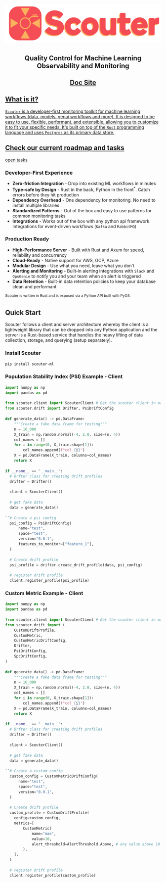 <h1 align="center">
  <br>
  <img src="https://github.com/demml/scouter/blob/main/images/scouter-logo.png?raw=true"  width="1181" alt="scouter logo"/>
  <br>
</h1>

<h2 align="center"><b>Quality Control for Machine Learning Observability and Monitoring</b></h2>


<h2 align="center"><a href="https://demml.github.io/scouter/">Doc Site</h2>

## **What is it?**

`Scouter` is a developer-first monitoring toolkit for machine learning workflows (data, models, genai workflows and more). It is designed to be easy to use, flexible, performant, and extensible, allowing you to customize it to fit your specific needs. It's built on top of the `Rust` programming language and uses `Postgres` as its primary data store.

## Check our current roadmap and tasks

[open tasks](https://docs.google.com/spreadsheets/d/1xU0RqYpFwnaj1cuNhTnd-2W8iQm7lBXw99O0Nh9oh0A/edit?usp=sharing)


### Developer-First Experience
- **Zero-friction Integration** - Drop into existing ML workflows in minutes
- **Type-safe by Design** - Rust in the back, Python in the front<sup>*</sup>. Catch errors before they hit production
- **Dependency Overhead** - One dependency for monitoring. No need to install multiple libraries
- **Standardized Patterns** - Out of the box and easy to use patterns for common monitoring tasks
- **Integrations** - Works out of the box with any python api framework. Integrations for event-driven workflows (`Kafka` and `RabbitMQ`)

### Production Ready
- **High-Performance Server** - Built with Rust and Axum for speed, reliability and concurrency
- **Cloud-Ready** - Native support for AWS, GCP, Azure
- **Modular Design** - Use what you need, leave what you don't
- **Alerting and Monitoring** - Built-in alerting integrations with `Slack` and `OpsGenie` to notify you and your team when an alert is triggered
- **Data Retention** - Built-in data retention policies to keep your database clean and performant
  
<sup>
Scouter is written in Rust and is exposed via a Python API built with PyO3.
</sup>

## Quick Start

Scouter follows a client and server architecture whereby the client is a lightweight library that can be dropped into any Python application and the server is a Rust-based service that handles the heavy lifting of data collection, storage, and querying (setup separately).


### Install Scouter
```bash
pip install scouter-ml
```

### Population Stability Index (PSI) Example - Client

```python
import numpy as np
import pandas as pd

from scouter.client import ScouterClient # Get the scouter client in order to interact with the server
from scouter.drift import Drifter, PsiDriftConfig

def generate_data() -> pd.DataFrame:
    """Create a fake data frame for testing"""
    n = 10_000
    X_train = np.random.normal(-4, 2.0, size=(n, 4))
    col_names = []
    for i in range(0, X_train.shape[1]):
        col_names.append(f"col_{i}")
    X = pd.DataFrame(X_train, columns=col_names)
    return X

if __name__ == "__main__":
  # Drfter class for creating drift profiles
  drifter = Drifter()

  client = ScouterClient()

  # get fake data
  data = generate_data()

``# Create a psi config
  psi_config = PsiDriftConfig(
      name="test",
      space="test",
      version="0.0.1",
      features_to_monitor=["feature_1"],
  )

  # Create drift profile
  psi_profile = drifter.create_drift_profile(data, psi_config)

  # register drift profile
  client.register_profile(psi_profile)
```


### Custom Metric Example - Client

```python
import numpy as np
import pandas as pd

from scouter.client import ScouterClient # Get the scouter client in order to interact with the server
from scouter.drift import (
    CustomDriftProfile,
    CustomMetric,
    CustomMetricDriftConfig,
    Drifter,
    PsiDriftConfig,
    SpcDriftConfig,
)

def generate_data() -> pd.DataFrame:
    """Create a fake data frame for testing"""
    n = 10_000
    X_train = np.random.normal(-4, 2.0, size=(n, 4))
    col_names = []
    for i in range(0, X_train.shape[1]):
        col_names.append(f"col_{i}")
    X = pd.DataFrame(X_train, columns=col_names)
    return X

if __name__ == "__main__":
  # Drfter class for creating drift profiles
  drifter = Drifter()

  client = ScouterClient()

  # get fake data
  data = generate_data()

``# Create a custom config
  custom_config = CustomMetricDriftConfig(
      name="test",
      space="test",
      version="0.0.1",
  )

  # Create drift profile
  custom_profile = CustomDriftProfile(
    config=custom_config,
    metrics=[
        CustomMetric(
            name="mae",
            value=10,
            alert_threshold=AlertThreshold.Above, # any value above 10 will trigger an alert
        ),
    ],
  )

  # register drift profile
  client.register_profile(custom_profile)
```